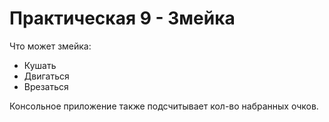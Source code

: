 # Практическая 9 - Змейка

Что может змейка:
- Кушать
- Двигаться
- Врезаться

Консольное приложение также подсчитывает кол-во набранных очков.
